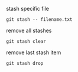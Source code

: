 stash specific file
```
git stash -- filename.txt
```
remove all stashes
```
git stash clear
```
remove last stash item
```
git stash drop
```
